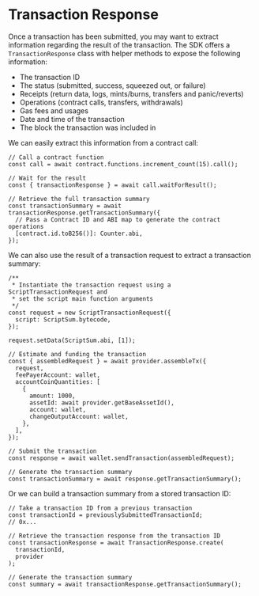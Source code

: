 # Transaction Response

Once a transaction has been submitted, you may want to extract information regarding the result of the transaction. The SDK offers a `TransactionResponse` class with helper methods to expose the following information:

- The transaction ID
- The status (submitted, success, squeezed out, or failure)
- Receipts (return data, logs, mints/burns, transfers and panic/reverts)
- Operations (contract calls, transfers, withdrawals)
- Gas fees and usages
- Date and time of the transaction
- The block the transaction was included in

We can easily extract this information from a contract call:

```
// Call a contract function
const call = await contract.functions.increment_count(15).call();

// Wait for the result
const { transactionResponse } = await call.waitForResult();

// Retrieve the full transaction summary
const transactionSummary = await transactionResponse.getTransactionSummary({
  // Pass a Contract ID and ABI map to generate the contract operations
  [contract.id.toB256()]: Counter.abi,
});
```

We can also use the result of a transaction request to extract a transaction summary:

```
/**
 * Instantiate the transaction request using a ScriptTransactionRequest and
 * set the script main function arguments
 */
const request = new ScriptTransactionRequest({
  script: ScriptSum.bytecode,
});

request.setData(ScriptSum.abi, [1]);

// Estimate and funding the transaction
const { assembledRequest } = await provider.assembleTx({
  request,
  feePayerAccount: wallet,
  accountCoinQuantities: [
    {
      amount: 1000,
      assetId: await provider.getBaseAssetId(),
      account: wallet,
      changeOutputAccount: wallet,
    },
  ],
});

// Submit the transaction
const response = await wallet.sendTransaction(assembledRequest);

// Generate the transaction summary
const transactionSummary = await response.getTransactionSummary();
```

Or we can build a transaction summary from a stored transaction ID:

```
// Take a transaction ID from a previous transaction
const transactionId = previouslySubmittedTransactionId;
// 0x...

// Retrieve the transaction response from the transaction ID
const transactionResponse = await TransactionResponse.create(
  transactionId,
  provider
);

// Generate the transaction summary
const summary = await transactionResponse.getTransactionSummary();
```
